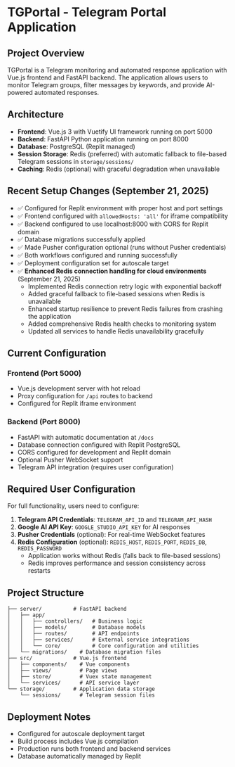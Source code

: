 # TGPortal - Telegram Portal Application

## Project Overview
TGPortal is a Telegram monitoring and automated response application with Vue.js frontend and FastAPI backend. The application allows users to monitor Telegram groups, filter messages by keywords, and provide AI-powered automated responses.

## Architecture
- **Frontend**: Vue.js 3 with Vuetify UI framework running on port 5000
- **Backend**: FastAPI Python application running on port 8000
- **Database**: PostgreSQL (Replit managed)
- **Session Storage**: Redis (preferred) with automatic fallback to file-based Telegram sessions in `storage/sessions/`
- **Caching**: Redis (optional) with graceful degradation when unavailable

## Recent Setup Changes (September 21, 2025)
- ✅ Configured for Replit environment with proper host and port settings
- ✅ Frontend configured with `allowedHosts: 'all'` for iframe compatibility
- ✅ Backend configured to use localhost:8000 with CORS for Replit domain
- ✅ Database migrations successfully applied
- ✅ Made Pusher configuration optional (runs without Pusher credentials)
- ✅ Both workflows configured and running successfully
- ✅ Deployment configuration set for autoscale target
- ✅ **Enhanced Redis connection handling for cloud environments** (September 21, 2025)
  - Implemented Redis connection retry logic with exponential backoff
  - Added graceful fallback to file-based sessions when Redis is unavailable
  - Enhanced startup resilience to prevent Redis failures from crashing the application
  - Added comprehensive Redis health checks to monitoring system
  - Updated all services to handle Redis unavailability gracefully

## Current Configuration
### Frontend (Port 5000)
- Vue.js development server with hot reload
- Proxy configuration for `/api` routes to backend
- Configured for Replit iframe environment

### Backend (Port 8000)
- FastAPI with automatic documentation at `/docs`
- Database connection configured with Replit PostgreSQL
- CORS configured for development and Replit domain
- Optional Pusher WebSocket support
- Telegram API integration (requires user configuration)

## Required User Configuration
For full functionality, users need to configure:
1. **Telegram API Credentials**: `TELEGRAM_API_ID` and `TELEGRAM_API_HASH`
2. **Google AI API Key**: `GOOGLE_STUDIO_API_KEY` for AI responses
3. **Pusher Credentials** (optional): For real-time WebSocket features
4. **Redis Configuration** (optional): `REDIS_HOST`, `REDIS_PORT`, `REDIS_DB`, `REDIS_PASSWORD`
   - Application works without Redis (falls back to file-based sessions)
   - Redis improves performance and session consistency across restarts

## Project Structure
```
├── server/          # FastAPI backend
│   ├── app/
│   │   ├── controllers/   # Business logic
│   │   ├── models/        # Database models
│   │   ├── routes/        # API endpoints
│   │   ├── services/      # External service integrations
│   │   └── core/          # Core configuration and utilities
│   └── migrations/    # Database migration files
├── src/             # Vue.js frontend
│   ├── components/    # Vue components
│   ├── views/         # Page views
│   ├── store/         # Vuex state management
│   └── services/      # API service layer
└── storage/         # Application data storage
    └── sessions/      # Telegram session files
```

## Deployment Notes
- Configured for autoscale deployment target
- Build process includes Vue.js compilation
- Production runs both frontend and backend services
- Database automatically managed by Replit